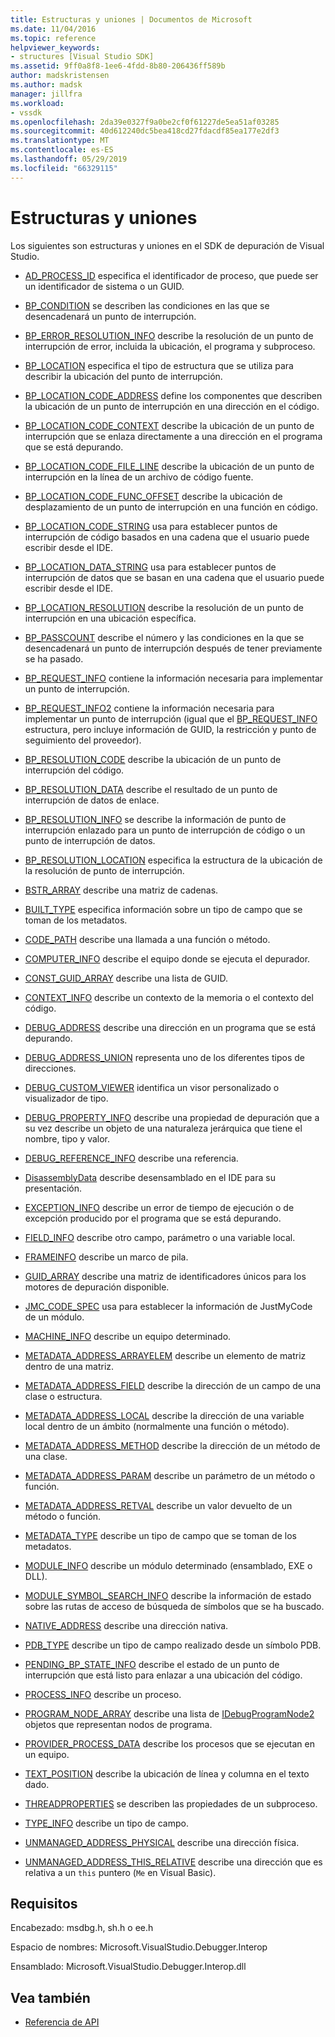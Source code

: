```yaml
---
title: Estructuras y uniones | Documentos de Microsoft
ms.date: 11/04/2016
ms.topic: reference
helpviewer_keywords:
- structures [Visual Studio SDK]
ms.assetid: 9ff0a8f8-1ee6-4fdd-8b80-206436ff589b
author: madskristensen
ms.author: madsk
manager: jillfra
ms.workload:
- vssdk
ms.openlocfilehash: 2da39e0327f9a0be2cf0f61227de5ea51af03285
ms.sourcegitcommit: 40d612240dc5bea418cd27fdacdf85ea177e2df3
ms.translationtype: MT
ms.contentlocale: es-ES
ms.lasthandoff: 05/29/2019
ms.locfileid: "66329115"
---
```

# <a name="structures-and-unions"></a>Estructuras y uniones
Los siguientes son estructuras y uniones en el SDK de depuración de Visual Studio.

- [AD_PROCESS_ID](../../../extensibility/debugger/reference/ad-process-id.md) especifica el identificador de proceso, que puede ser un identificador de sistema o un GUID.

- [BP_CONDITION](../../../extensibility/debugger/reference/bp-condition.md) se describen las condiciones en las que se desencadenará un punto de interrupción.

- [BP_ERROR_RESOLUTION_INFO](../../../extensibility/debugger/reference/bp-error-resolution-info.md) describe la resolución de un punto de interrupción de error, incluida la ubicación, el programa y subproceso.

- [BP_LOCATION](../../../extensibility/debugger/reference/bp-location.md) especifica el tipo de estructura que se utiliza para describir la ubicación del punto de interrupción.

- [BP_LOCATION_CODE_ADDRESS](../../../extensibility/debugger/reference/bp-location-code-address.md) define los componentes que describen la ubicación de un punto de interrupción en una dirección en el código.

- [BP_LOCATION_CODE_CONTEXT](../../../extensibility/debugger/reference/bp-location-code-context.md) describe la ubicación de un punto de interrupción que se enlaza directamente a una dirección en el programa que se está depurando.

- [BP_LOCATION_CODE_FILE_LINE](../../../extensibility/debugger/reference/bp-location-code-file-line.md) describe la ubicación de un punto de interrupción en la línea de un archivo de código fuente.

- [BP_LOCATION_CODE_FUNC_OFFSET](../../../extensibility/debugger/reference/bp-location-code-func-offset.md) describe la ubicación de desplazamiento de un punto de interrupción en una función en código.

- [BP_LOCATION_CODE_STRING](../../../extensibility/debugger/reference/bp-location-code-string.md) usa para establecer puntos de interrupción de código basados en una cadena que el usuario puede escribir desde el IDE.

- [BP_LOCATION_DATA_STRING](../../../extensibility/debugger/reference/bp-location-data-string.md) usa para establecer puntos de interrupción de datos que se basan en una cadena que el usuario puede escribir desde el IDE.

- [BP_LOCATION_RESOLUTION](../../../extensibility/debugger/reference/bp-location-resolution.md) describe la resolución de un punto de interrupción en una ubicación específica.

- [BP_PASSCOUNT](../../../extensibility/debugger/reference/bp-passcount.md) describe el número y las condiciones en la que se desencadenará un punto de interrupción después de tener previamente se ha pasado.

- [BP_REQUEST_INFO](../../../extensibility/debugger/reference/bp-request-info.md) contiene la información necesaria para implementar un punto de interrupción.

- [BP_REQUEST_INFO2](../../../extensibility/debugger/reference/bp-request-info2.md) contiene la información necesaria para implementar un punto de interrupción (igual que el [BP_REQUEST_INFO](../../../extensibility/debugger/reference/bp-request-info.md) estructura, pero incluye información de GUID, la restricción y punto de seguimiento del proveedor).

- [BP_RESOLUTION_CODE](../../../extensibility/debugger/reference/bp-resolution-code.md) describe la ubicación de un punto de interrupción del código.

- [BP_RESOLUTION_DATA](../../../extensibility/debugger/reference/bp-resolution-data.md) describe el resultado de un punto de interrupción de datos de enlace.

- [BP_RESOLUTION_INFO](../../../extensibility/debugger/reference/bp-resolution-info.md) se describe la información de punto de interrupción enlazado para un punto de interrupción de código o un punto de interrupción de datos.

- [BP_RESOLUTION_LOCATION](../../../extensibility/debugger/reference/bp-resolution-location.md) especifica la estructura de la ubicación de la resolución de punto de interrupción.

- [BSTR_ARRAY](../../../extensibility/debugger/reference/bstr-array.md) describe una matriz de cadenas.

- [BUILT_TYPE](../../../extensibility/debugger/reference/built-type.md) especifica información sobre un tipo de campo que se toman de los metadatos.

- [CODE_PATH](../../../extensibility/debugger/reference/code-path.md) describe una llamada a una función o método.

- [COMPUTER_INFO](../../../extensibility/debugger/reference/computer-info.md) describe el equipo donde se ejecuta el depurador.

- [CONST_GUID_ARRAY](../../../extensibility/debugger/reference/const-guid-array.md) describe una lista de GUID.

- [CONTEXT_INFO](../../../extensibility/debugger/reference/context-info.md) describe un contexto de la memoria o el contexto del código.

- [DEBUG_ADDRESS](../../../extensibility/debugger/reference/debug-address.md) describe una dirección en un programa que se está depurando.

- [DEBUG_ADDRESS_UNION](../../../extensibility/debugger/reference/debug-address-union.md) representa uno de los diferentes tipos de direcciones.

- [DEBUG_CUSTOM_VIEWER](../../../extensibility/debugger/reference/debug-custom-viewer.md) identifica un visor personalizado o visualizador de tipo.

- [DEBUG_PROPERTY_INFO](../../../extensibility/debugger/reference/debug-property-info.md) describe una propiedad de depuración que a su vez describe un objeto de una naturaleza jerárquica que tiene el nombre, tipo y valor.

- [DEBUG_REFERENCE_INFO](../../../extensibility/debugger/reference/debug-reference-info.md) describe una referencia.

- [DisassemblyData](../../../extensibility/debugger/reference/disassemblydata.md) describe desensamblado en el IDE para su presentación.

- [EXCEPTION_INFO](../../../extensibility/debugger/reference/exception-info.md) describe un error de tiempo de ejecución o de excepción producido por el programa que se está depurando.

- [FIELD_INFO](../../../extensibility/debugger/reference/field-info.md) describe otro campo, parámetro o una variable local.

- [FRAMEINFO](../../../extensibility/debugger/reference/frameinfo.md) describe un marco de pila.

- [GUID_ARRAY](../../../extensibility/debugger/reference/guid-array.md) describe una matriz de identificadores únicos para los motores de depuración disponible.

- [JMC_CODE_SPEC](../../../extensibility/debugger/reference/jmc-code-spec.md) usa para establecer la información de JustMyCode de un módulo.

- [MACHINE_INFO](../../../extensibility/debugger/reference/machine-info.md) describe un equipo determinado.

- [METADATA_ADDRESS_ARRAYELEM](../../../extensibility/debugger/reference/metadata-address-arrayelem.md) describe un elemento de matriz dentro de una matriz.

- [METADATA_ADDRESS_FIELD](../../../extensibility/debugger/reference/metadata-address-field.md) describe la dirección de un campo de una clase o estructura.

- [METADATA_ADDRESS_LOCAL](../../../extensibility/debugger/reference/metadata-address-local.md) describe la dirección de una variable local dentro de un ámbito (normalmente una función o método).

- [METADATA_ADDRESS_METHOD](../../../extensibility/debugger/reference/metadata-address-method.md) describe la dirección de un método de una clase.

- [METADATA_ADDRESS_PARAM](../../../extensibility/debugger/reference/metadata-address-param.md) describe un parámetro de un método o función.

- [METADATA_ADDRESS_RETVAL](../../../extensibility/debugger/reference/metadata-address-retval.md) describe un valor devuelto de un método o función.

- [METADATA_TYPE](../../../extensibility/debugger/reference/metadata-type.md) describe un tipo de campo que se toman de los metadatos.

- [MODULE_INFO](../../../extensibility/debugger/reference/module-info.md) describe un módulo determinado (ensamblado, EXE o DLL).

- [MODULE_SYMBOL_SEARCH_INFO](../../../extensibility/debugger/reference/module-symbol-search-info.md) describe la información de estado sobre las rutas de acceso de búsqueda de símbolos que se ha buscado.

- [NATIVE_ADDRESS](../../../extensibility/debugger/reference/native-address.md) describe una dirección nativa.

- [PDB_TYPE](../../../extensibility/debugger/reference/pdb-type.md) describe un tipo de campo realizado desde un símbolo PDB.

- [PENDING_BP_STATE_INFO](../../../extensibility/debugger/reference/pending-bp-state-info.md) describe el estado de un punto de interrupción que está listo para enlazar a una ubicación del código.

- [PROCESS_INFO](../../../extensibility/debugger/reference/process-info.md) describe un proceso.

- [PROGRAM_NODE_ARRAY](../../../extensibility/debugger/reference/program-node-array.md) describe una lista de [IDebugProgramNode2](../../../extensibility/debugger/reference/idebugprogramnode2.md) objetos que representan nodos de programa.

- [PROVIDER_PROCESS_DATA](../../../extensibility/debugger/reference/provider-process-data.md) describe los procesos que se ejecutan en un equipo.

- [TEXT_POSITION](../../../extensibility/debugger/reference/text-position.md) describe la ubicación de línea y columna en el texto dado.

- [THREADPROPERTIES](../../../extensibility/debugger/reference/threadproperties.md) se describen las propiedades de un subproceso.

- [TYPE_INFO](../../../extensibility/debugger/reference/type-info.md) describe un tipo de campo.

- [UNMANAGED_ADDRESS_PHYSICAL](../../../extensibility/debugger/reference/unmanaged-address-physical.md) describe una dirección física.

- [UNMANAGED_ADDRESS_THIS_RELATIVE](../../../extensibility/debugger/reference/unmanaged-address-this-relative.md) describe una dirección que es relativa a un `this` puntero (`Me` en Visual Basic).

## <a name="requirements"></a>Requisitos
 Encabezado: msdbg.h, sh.h o ee.h

 Espacio de nombres:  Microsoft.VisualStudio.Debugger.Interop

 Ensamblado: Microsoft.VisualStudio.Debugger.Interop.dll

## <a name="see-also"></a>Vea también
- [Referencia de API](../../../extensibility/debugger/reference/api-reference-visual-studio-debugging.md)